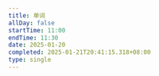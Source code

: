 ```yaml
---
title: 单词
allDay: false
startTime: 11:00
endTime: 11:30
date: 2025-01-20
completed: 2025-01-21T20:41:15.318+08:00
type: single
---
```

